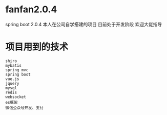 # fanfan2.0.4
spring boot 2.0.4
本人在公司自学搭建的项目 目前处于开发阶段  欢迎大佬指导
# 项目用到的技术
    shiro
    mybatis
    spring mvc
    spring boot
    vue.js
    jquery
    mysql
    redis
    websocket
    es框架
    微信公众号开发、支付
